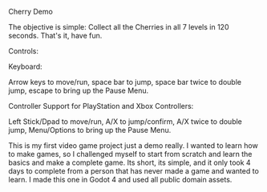 Cherry Demo

The objective is simple:  Collect all the Cherries in all 7 levels in 120 seconds.  That's it, have fun. 

Controls:

Keyboard:

Arrow keys to move/run, space bar to jump, space bar twice to double jump, escape to bring up the Pause Menu.

Controller Support for PlayStation and Xbox Controllers:

Left Stick/Dpad to move/run, A/X to jump/confirm, A/X twice to double jump, Menu/Options to bring up the Pause Menu.

This is my first video game project just a demo really.   I wanted to learn how to make games, so I challenged myself to start from scratch and learn the basics and make a complete game.  Its short, its simple, and it only took 4 days to complete from a person that has never made a game and wanted to learn.  I made this one in Godot 4 and used all public domain assets.
